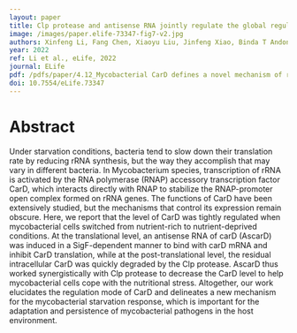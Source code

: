 ```yaml
---
layout: paper
title: Clp protease and antisense RNA jointly regulate the global regulator CarD to mediate mycobacterial starvation response
image: /images/paper.elife-73347-fig7-v2.jpg
authors: Xinfeng Li, Fang Chen, Xiaoyu Liu, Jinfeng Xiao, Binda T Andongma, Qing Tang, Xiaojian Cao, Shan-Ho Chou, Michael Y Galperin, Jin He.
year: 2022
ref: Li et al., eLife, 2022
journal: ELife
pdf: /pdfs/paper/4.12_Mycobacterial CarD defines a novel mechanism of response to starvation stress copy.pdf
doi: 10.7554/eLife.73347
---
```


# Abstract

Under starvation conditions, bacteria tend to slow down their translation rate by reducing rRNA synthesis, but the way they accomplish that may vary in different bacteria. In Mycobacterium species, transcription of rRNA is activated by the RNA polymerase (RNAP) accessory transcription factor CarD, which interacts directly with RNAP to stabilize the RNAP-promoter open complex formed on rRNA genes. The functions of CarD have been extensively studied, but the mechanisms that control its expression remain obscure. Here, we report that the level of CarD was tightly regulated when mycobacterial cells switched from nutrient-rich to nutrient-deprived conditions. At the translational level, an antisense RNA of carD (AscarD) was induced in a SigF-dependent manner to bind with carD mRNA and inhibit CarD translation, while at the post-translational level, the residual intracellular CarD was quickly degraded by the Clp protease. AscarD thus worked synergistically with Clp protease to decrease the CarD level to help mycobacterial cells cope with the nutritional stress. Altogether, our work elucidates the regulation mode of CarD and delineates a new mechanism for the mycobacterial starvation response, which is important for the adaptation and persistence of mycobacterial pathogens in the host environment.



